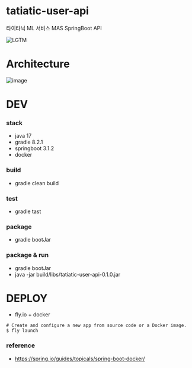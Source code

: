 # tatiatic-user-api
타이타닉 ML 서비스 MAS SpringBoot API

![LGTM](https://i.lgtm.fun/2j9j.png)

# Architecture
![image](https://github.com/dMario24/tatiatic-user-api/assets/134017660/31ade392-602a-4aaa-ba60-ea9ed8c40349)

# DEV
### stack
- java 17
- gradle 8.2.1
- springboot 3.1.2
- docker
  
### build
- gradle clean build

### test
- gradle tast

### package
- gradle bootJar

### package & run
- gradle bootJar
- java -jar build/libs/tatiatic-user-api-0.1.0.jar

# DEPLOY
- fly.io + docker
```
# Create and configure a new app from source code or a Docker image.
$ fly launch
```

### reference
- https://spring.io/guides/topicals/spring-boot-docker/